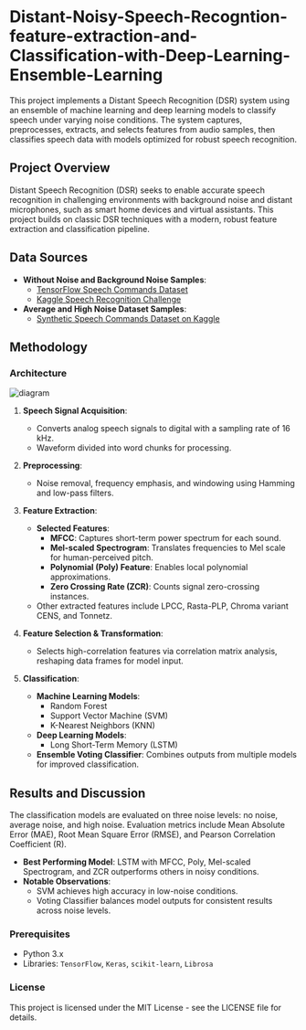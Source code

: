 # Distant-Noisy-Speech-Recogntion-feature-extraction-and-Classification-with-Deep-Learning-Ensemble-Learning

This project implements a Distant Speech Recognition (DSR) system using an ensemble of machine learning and deep learning models to classify speech under varying noise conditions. The system captures, preprocesses, extracts, and selects features from audio samples, then classifies speech data with models optimized for robust speech recognition.

## Project Overview

Distant Speech Recognition (DSR) seeks to enable accurate speech recognition in challenging environments with background noise and distant microphones, such as smart home devices and virtual assistants. This project builds on classic DSR techniques with a modern, robust feature extraction and classification pipeline.

## Data Sources

- **Without Noise and Background Noise Samples**:  
  - [TensorFlow Speech Commands Dataset](https://www.tensorflow.org/datasets/catalog/speech_commands)
  - [Kaggle Speech Recognition Challenge](https://www.kaggle.com/c/tensorflow-speech-recognition-challenge)
- **Average and High Noise Dataset Samples**:  
  - [Synthetic Speech Commands Dataset on Kaggle](https://www.kaggle.com/jbuchner/synthetic-speech-commands-dataset)

## Methodology
### Architecture
![diagram](https://github.com/user-attachments/assets/d621bdd4-8528-4544-9810-24fe8b87a617)

1. **Speech Signal Acquisition**:
   - Converts analog speech signals to digital with a sampling rate of 16 kHz.
   - Waveform divided into word chunks for processing.

2. **Preprocessing**:
   - Noise removal, frequency emphasis, and windowing using Hamming and low-pass filters.

3. **Feature Extraction**:
   - **Selected Features**:
      - **MFCC**: Captures short-term power spectrum for each sound.
      - **Mel-scaled Spectrogram**: Translates frequencies to Mel scale for human-perceived pitch.
      - **Polynomial (Poly) Feature**: Enables local polynomial approximations.
      - **Zero Crossing Rate (ZCR)**: Counts signal zero-crossing instances.
   - Other extracted features include LPCC, Rasta-PLP, Chroma variant CENS, and Tonnetz.

4. **Feature Selection & Transformation**:
   - Selects high-correlation features via correlation matrix analysis, reshaping data frames for model input.

5. **Classification**:
   - **Machine Learning Models**:
      - Random Forest
      - Support Vector Machine (SVM)
      - K-Nearest Neighbors (KNN)
   - **Deep Learning Models**:
      - Long Short-Term Memory (LSTM)
   - **Ensemble Voting Classifier**: Combines outputs from multiple models for improved classification.
## Results and Discussion

The classification models are evaluated on three noise levels: no noise, average noise, and high noise. Evaluation metrics include Mean Absolute Error (MAE), Root Mean Square Error (RMSE), and Pearson Correlation Coefficient (R).

- **Best Performing Model**: LSTM with MFCC, Poly, Mel-scaled Spectrogram, and ZCR outperforms others in noisy conditions.
- **Notable Observations**:
   - SVM achieves high accuracy in low-noise conditions.
   - Voting Classifier balances model outputs for consistent results across noise levels.

### Prerequisites
- Python 3.x
- Libraries: `TensorFlow`, `Keras`, `scikit-learn`, `Librosa`

### License
This project is licensed under the MIT License - see the LICENSE file for details.
